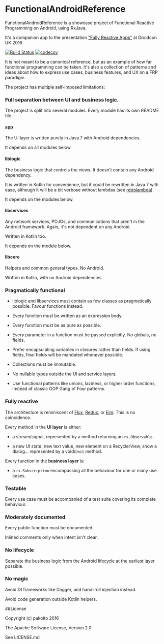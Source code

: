 # FunctionalAndroidReference

FunctionalAndroidReference is a showcase project of Functional Reactive Programming on Android, using RxJava.

It's a companion app to the presentation ["Fully Reactive Apps"](http://tinyurl.com/RxDroidcon16) at Droidcon UK 2016.

[![Build Status](https://travis-ci.org/pakoito/FunctionalAndroidReference.svg?branch=master)](https://travis-ci.org/pakoito/FunctionalAndroidReference) [![codecov](https://codecov.io/gh/pakoito/FunctionalAndroidReference/branch/master/graph/badge.svg)](https://codecov.io/gh/pakoito/FunctionalAndroidReference)

It is not meant to be a canonical reference, but as an example of how far functional programming can be taken. It's also a collection of patterns and ideas about how to express use cases, business features, and UX on a FRP paradigm.

The project has multiple self-imposed limitations:

### Full separation between UI and business logic.

The project is split into several modules. Every module has its own README file.

#### app

The UI layer is written purely in Java 7 with Android dependencies.

It depends on all modules below.

#### liblogic

The business logic that controls the views. It doesn't contain any Android dependency.

It is written in Kotlin for convenience, but it could be rewritten in Java 7 with ease, although it will be a bit verbose without lambdas (see [retrolambda](https://github.com/orfjackal/retrolambda)).

It depends on the modules below.

#### libservices

Any network services, POJOs, and communications that aren't in the Android framework. Again, it's not dependent on any Android.

Written in Kotlin too.

It depends on the module below.

#### libcore

Helpers and common general types. No Android.

Written in Kotlin, with no Android dependencies.

### Pragmatically functional

* liblogic and libservices must contain as few classes as pragmatically possible. Favour functions instead.

* Every function must be written as an expression body.

* Every function must be as pure as possible.

* Every parameter in a function must be passed explicitly. No globals, no fields.

* Prefer encapsulating variables in closures rather than fields. If using fields, final fields will be mandated whenever possible.

* Collections must be immutable.

* No nullable types outside the UI and service layers.

* Use functional patterns like unions, laziness, or higher order functions, instead of classic OOP Gang of Four patterns.

### Fully reactive

The architecture is reminiscent of [Flux](https://facebook.github.io/flux/docs/overview.html), [Redux](http://redux.js.org/), or [Elm](https://guide.elm-lang.org/architecture/). This is no coincidence.

Every method in the **UI layer** is either:

* a stream/signal, represented by a method returning an `rx.Observable`.

* a new UI state: new text value, new element on a RecyclerView, show a dialog... represented by a void/`Unit` method.

Every function in the **business layer** is:

* a `rx.Subscription` encompassing all the behaviour for one or many use cases.

### Testable

Every use case must be accompanied of a test suite covering its complete behaviour.

### Moderately documented

Every public function must be documented.

Inlined comments only when intent isn't clear.

### No lifecycle

Separate the business logic from the Android lifecycle at the earliest layer possible.

### No magic

Avoid DI frameworks like Dagger, and hand-roll injection instead.

Avoid code generation outside Kotlin helpers.

##License

Copyright (c) pakoito 2016

The Apache Software License, Version 2.0

See LICENSE.md